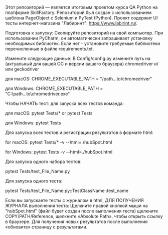 Этот репозиторий — является итоговым проектом курса QA Python на платформе SkillFactory. Репозиторий был создан с использованием шаблона PageObject с Selenium и PyTest (Python). 
Проект содержит UI тесты интернет-магазина "Лабиринт": https://www.labirint.ru/.

Подготовка к запуску:
Скопируйте репозиторий на свой компьютер.
При использовании PyCharm, он автоматически запрашивает установку необходимых библиотек.
Если нет - установите требуемые библиотеки перечисленные в файле requirements.txt.

Измените следующие данные:
В Config/config.py измените путь на (актуальный для вашей ОС и версии вашего браузера) chromedriver и/или geckodriver

для macOS:
CHROME_EXECUTABLE_PATH = "/path...to/chromedriver"

для Windows:
CHROME_EXECUTABLE_PATH = "C:\\path...to\\chromedriver.exe"

Чтобы НАЧАТЬ тест:
для запуска всех тестов команда:

для macOS: pytest Tests/* or pytest Tests

для Windows: pytest Tests

Для запуска всех тестов и регистрации результатов в формате html:

for macOS: pytest Tests/* -v --html=./hubSpot.html

for Windows: pytest Tests -v --html=./hubSpot.html

Для запуска одного набора тестов: 

pytest Tests/test_File_Name.py 

Для запуска одного теста: 

pytest Tests/test_File_Name.py::TestClassName::test_name 

Если вы запускаете тесты с журналом в html, ДЛЯ ПОЛУЧЕНИЯ ЖУРНАЛА выполнения теста: Щелкните правой кнопкой мыши на "hubSpot.html"
(файл будет создан после выполнения теста) щелкните COPY/PATH/Reference, щелкните «Absolute Path», чтобы открыть ссылку в браузере. Для получения новых результатов после выполнения «обновите» страницу с результатами.

